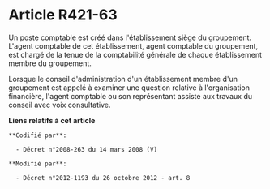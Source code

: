 # Article R421-63

Un poste comptable est créé dans l'établissement siège du groupement. L'agent comptable de cet établissement, agent comptable
du groupement, est chargé de la tenue de la comptabilité générale de chaque établissement membre du groupement.

Lorsque le conseil d'administration d'un établissement membre d'un groupement est appelé à examiner une question relative à
l'organisation financière, l'agent comptable ou son représentant assiste aux travaux du conseil avec voix consultative.

**Liens relatifs à cet article**

	**Codifié par**:

	  - Décret n°2008-263 du 14 mars 2008 (V)

	**Modifié par**:

	  - Décret n°2012-1193 du 26 octobre 2012 - art. 8
